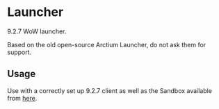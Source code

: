 # Launcher
9.2.7 WoW launcher. 

Based on the old open-source Arctium Launcher, do not ask them for support. 

## Usage
Use with a correctly set up 9.2.7 client as well as the Sandbox available from [here](https://github.com/ModernWoWTools/Sandbox).

